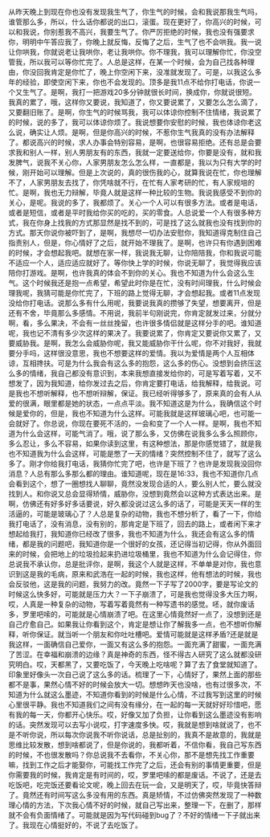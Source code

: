 从昨天晚上到现在你也没有发现我生气了，你生气的时候，会和我说那我生气吗，谁管那么多，所以，什么话你都说的出口，滚蛋。现在更好了，你高兴的时候，可以和我说，你别惹我不高兴，我要生气了。你严厉拒绝的时候，我也没有强要求你，明明中午答应我了，你晚上就反悔，反悔了之后，生气了也不会哄我。我一说让你哄我，你就说老让我哄你，老让我哄你。你不理我，我可以理解你忙，你没空管我，所以我可以等你忙完了。人总是这样，在某一个时候，会为自己找各种理由，你没回我肯定是你忙了，晚上你空闲下来，没准就发现了。可是，以我这么多年的经验，即使空闲下来，你也不会发现的。顶多是我11点不给你打电话，你说一个又生气了。是啊，我打一把游戏20多分钟就很长时间，换成你，你就说很短。我真的累了，哦，这样你又要说，我知道了，你又要说累了，又要怎么怎么滴了，又要翻旧账了。是啊，你生气的时候骂我，我可以体谅你控制不住情绪，我说累了的时候，说的多了，我可以体谅你烦了。我说想要你安慰的时候，我也体谅你老这么说，确实让人烦。是啊，但是你高兴的时候，不惹你生气我真的没有办法解释了。都说高兴的时候，求人办事会特别容易，是啊，也很容易拒绝。还有总是会要求我和别人一样，别人男朋友有的东西，我就一定要送给你，你要是没有，就和我发脾气，说我不关心你，人家男朋友怎么怎么样，一直都是，我以为只有大学的时候，刚开始可以理解。但是上次说的，真的很伤我的心，就算我说在忙，你也理解不了，人家男朋友去找了，你凭啥就不行，在忙有人家考研的忙，有人家规培的忙。是啊，我也无力辩解，毕竟人就是这样一种比较的生物。我说我感受不到你的关心，是呢。我说的多了，我都烦了。关心一个人可以有很多方法。或者是电话，或者是短信，或者是平时我给你买的吃的，买的零食。人总说爱一个人有很多种方式，我在你身上找我的方式那显然是找不到的，可是找了这么就我也没有找到你的方式。那天你说你被吓到了，是啊，我想尽一切办法安慰你，我知道得克制住自己指责别人，但是，你心情好了之后，就开始不理我了。是啊，也许只有你遇到困难的时候，才会想起我吧。就想在家一样，我说我无聊，让你陪陪我，你和我说可能不适应一个人，适应适应就好了。等你快上学的时候，你说无聊了，我觉得我应该陪你打游戏。是啊，也许我真的体会不到你的关心。我也不知道为什么会这么生气。这个时候我还是抱一点希望，希望此时你是在忙，没有时间理我，什么时候会理我呢，我猜可能是你忙完了，下班的路上觉得无聊，才会想起我。或者11点发现没给你打电话。说那么多有什么用呢，我要说我真的攒够了失望，想要离开，但是还有不舍，毕竟那么多感情。不用说，我前半句刚说完，你肯定就发过来，分就分啊，看，多么果决，不会有一丝丝挽留，也许很多情侣就是这样分手的吧。谁知道呢，我也记不清有多少次这样的果决了。我要说累了，你肯定又要说你又累了，又要威胁我。是啊，我怎么会威胁你呢，我又能威胁你干什么呢，你不对我好，我就要分手吗，这样很没意思，我也不想要这样的爱情。我以为爱情是两个人互相体谅，互相搀扶。可是为什么我会有这么多的抱怨，这么多的伤心。没想到会挤压这么多的情绪，我自己都没有意识到，本来我想直接发给你的，可是写着写着，又不想发了，因为我知道，给你发过去之后，你肯定要打电话，给我解释，给我说。可是我也不想听解释，也不想听辩解，保证。我已经听得够多了，原来真的会有人从爱的很满，眼里都是她的状态，一点点平淡。我不知道这是为什么，我确信这个时候是爱你的，但是，我也不知道为什么这样。可能我就是这样玻璃心吧，也可能一会就好了。你总说，你现在要死不活的，一会和变了一个人一样。是啊，我也不知道为什么会这样，可能气消了。哦，说了那么多，又仿佛在说我多么多么照顾你，多么忍让，多么不容易，如果你读到这里，有这种想法，那是你感觉错了，就是我也不知道我为什么会这样，可能是憋了一天的情绪？突然控制不住了，就写了这么多了。刚才你给我打电话，我猜你忙完了吧，也许是下班了？也许是发现我没回你消息？人总有那么多那么都的理由。谁知道呢，现在是16:33，我也不知道你几点会看到这个，想了一圈想找人聊聊，竟然没发现合适的人，要么别人忙，要么就没找到人。和你说又总会显得矫情，威胁你，没想到竟然会以这种方式表达出来。是啊，仿佛还有好多好多话要说，好久都没说过这么多的话了，可能是天天一样的生活逼的，可能是玻璃心了？人总是复杂的动物，我也不想分析了，看了一下，你给我打电话了，没有消息，没有别的，那肯定是下班了，回去的路上，或者闲下来才想起给我打，我知道你已经改了很多，我也不知道为什么，我还会有这么多的情绪，都是我的问题吧，我知道你是一个很好的女孩，还记得当初记得，你从外面回来的时候，会把地上的垃圾捡起来扔进垃圾桶里，我也不知道为什么会记得住，你总说我不承认你，总是批评你，是啊，我这个人就是这样，不单单是对你，我也意识到这是我的毛病，原来和武浩在一起的时候，我也这样，他有想法的时候，我也会反驳他，这是我的问题，我努力的改。竟然一下子写了2000字，要是写论文的时候这么快多好，可能就是压力大？一下子崩溃了，可是我也觉得没多大压力啊，哎，人真是一种复杂的动物，写着写着竟然有一种写遗书的感觉。呸，就你废话多，罗里吧嗦的，可能就是心情崩溃了吧。在这里心情竟然好一点了，没想到还是自己疗愈自己。如果我让你看到这个，肯定是想让你了解我多一点，也不想听你解释，听你保证。就当听一个朋友和你吐吐槽吧。爱情可能就是这样矛盾?还是就是我这样，一面确信自己爱你，一面又有这么多的抱怨。一面充满了甜蜜，一面充满了苦涩。在幸福和崩溃的边缘？真是神奇的东西，怪不得古人研究了这么就都没研究明白。哎，天都黑了，又要吃饭了，今天晚上吃啥呢？算了去了食堂就知道了。印象里好像头一次自己说了这么多的话。梳理了一下，心情好了，果然上面的那些都不是事，果然心情不好的时候会放大一切。想想昨天也没啥，也有过很多次，不知道为什么就这么墨迹，不知道你看到的时候是什么心情，不过我写到这里的时候心里很平静。我也不知道我们之间有没有缘分，在一起的每一天就好好珍惜吧，愿有我的每一天，你都开心快乐。哎，好像又加了负担，让你看到这么墨迹没有影响的话。突然发现可以去写小说哎，打字速度多快。哎，我就是想到啥就说了，也不是不听你说，所以每次你说我不听你说话，总是扯别的，我真不是故意的，我就是思维比较发散，想到啥都说了，但是你说的，我都听着，不信你看，我自己写东西的时候，不也很发散吗？你总说我不去看你，不关心你，那不是想先找工作重要嘛，找到工作之后才能娶你，可能找工作完了之后，还会有别的事情更重要，但是你需要我的时候，我肯定是有时间的，哎，罗里吧嗦的都是废话。不说了，还是去吃饭吧，吃完饭还要看论文呢，晚上回去在玩一会，又是明天了，哎，毕竟快答辩了。竟然还有时间写这么多没有用的东西。真是矫情，不过仿佛突然发现了一种数理心情的方法，下次我心情不好的时候，就自己写出来，整理一下，在删了，那样就不会有负面情绪了。可能就是因为写代码碰到bug了？不好的情绪一下子就出来了。我现在心情挺好的，不说了去吃饭了。